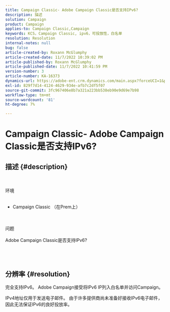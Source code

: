 ```yaml
---
title: Campaign Classic- Adobe Campaign Classic是否支持IPv6?
description: 描述
solution: Campaign
product: Campaign
applies-to: Campaign Classic,Campaign
keywords: KCS，Campaign Classic, ipv6，可投放性，白名单
resolution: Resolution
internal-notes: null
bug: false
article-created-by: Roxann McGlumphy
article-created-date: 11/7/2022 10:39:02 PM
article-published-by: Roxann McGlumphy
article-published-date: 11/7/2022 10:41:59 PM
version-number: 3
article-number: KA-16373
dynamics-url: https://adobe-ent.crm.dynamics.com/main.aspx?forceUCI=1&pagetype=entityrecord&etn=knowledgearticle&id=4cfcb5f4-ec5e-ed11-9561-6045bd006704
exl-id: 829f7d14-4124-4629-934e-afb7c2df5f07
source-git-commit: 3fc967406e8b7a321a223bb538eb90e9d69e7b98
workflow-type: tm+mt
source-wordcount: '81'
ht-degree: 7%

---
```


# Campaign Classic- Adobe Campaign Classic是否支持IPv6?

## 描述 {#description}

<br><br>环境<br><br>
- Campaign Classic （在Prem上）

<br><br>问题<br><br>Adobe Campaign Classic是否支持IPv6?<br><br> <br><br>

## 分辨率 {#resolution}


完全支持IPv6。 Adobe Campaign接受将IPv6 IP列入白名单并访问Campaign。

IPv4地址仅用于发送电子邮件。 由于许多提供商尚未准备好接收IPv6电子邮件，因此无法保证IPv6的良好投放率。
